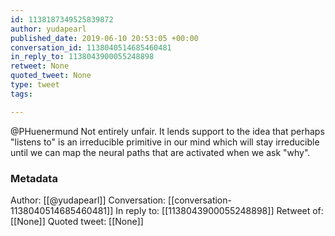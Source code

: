 ```yaml
---
id: 1138187349525839872
author: yudapearl
published_date: 2019-06-10 20:53:05 +00:00
conversation_id: 1138040514685460481
in_reply_to: 1138043900055248898
retweet: None
quoted_tweet: None
type: tweet
tags:

---
```


@PHuenermund Not entirely unfair. It lends support to the idea that perhaps "listens to" is an irreducible primitive in our mind which will stay irreducible until we can map the neural paths that are activated when we ask "why".

### Metadata

Author: [[@yudapearl]]
Conversation: [[conversation-1138040514685460481]]
In reply to: [[1138043900055248898]]
Retweet of: [[None]]
Quoted tweet: [[None]]
